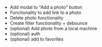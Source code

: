 - Add modal to "Add a photo" button 
- Functionality to add link to a photo
- Delete photo functionality
- Create filter functionality + debounce
- (optional) Add photo from a local machine
- (optional) auth
- (optional) add to favorites

